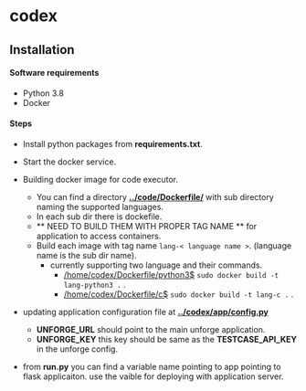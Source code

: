 # codex

## Installation

#### Software requirements
- Python 3.8
- Docker

#### Steps
- Install python packages from **requirements.txt**.
- Start the docker service.
- Building docker image for code executor.
  - You can find a directory **[../code/Dockerfile/](https://github.com/ajeeth-b/codex/tree/main/codex/Dockerfile)** with sub directory naming the supported languages.
  - In each sub dir there is dockefile.
  - ** NEED TO BUILD THEM WITH PROPER TAG NAME ** for application to access containers.
  - Build each image with tag name ```lang-< language name >```. (language name is the sub dir name).
    - currently supporting two language and their commands.
      - [/home/codex/Dockerfile/python3$](https://github.com/ajeeth-b/codex/tree/main/codex/Dockerfile/python3) ```sudo docker build -t lang-python3 .``` .
      - [/home/codex/Dockerfile/c$](https://github.com/ajeeth-b/codex/tree/main/codex/Dockerfile/c) ```sudo docker build -t lang-c .``` .
- updating application configuration file at **[../codex/app/config.py](https://github.com/ajeeth-b/codex/blob/main/codex/app/config.py)**
  - __UNFORGE_URL__ should point to the main unforge application.
  - __UNFORGE_KEY__ this key should be same as the __TESTCASE_API_KEY__ in the unforge config.

- from **run.py** you can find a variable name pointing to app pointing to flask applicaiton. use the vaible for deploying with application server.
